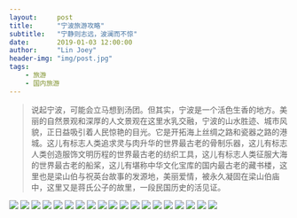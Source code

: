 ```yaml
---
layout:     post
title:      "宁波旅游攻略"
subtitle:   "宁静则志远，波澜而不惊"
date:       2019-01-03 12:00:00
author:     "Lin Joey"
header-img: "img/post.jpg"
tags:
    - 旅游
    - 国内旅游
---
```

>说起宁波，可能会立马想到汤团。但其实，宁波是一个活色生香的地方。美丽的自然景观和深厚的人文景观在这里水乳交融，宁波的山水胜迹、城市风貌，正日益吸引着人民惊艳的目光。它是开拓海上丝绸之路和瓷器之路的港城。这儿有标志人类追求灵与肉升华的世界最古老的骨制乐器，这儿有标志人类创造服饰文明历程的世界最古老的纺织工具，这儿有标志人类征服大海的世界最古老的船桨，这儿有堪称中华文化宝库的国内最古老的藏书楼，这里也是梁山伯与祝英台故事的发源地，美丽爱情，被永久凝固在梁山伯庙中，这里又是蒋氏公子的故里，一段民国历史的活见证。

![](https://linjoey-image.oss-cn-beijing.aliyuncs.com/我是驴友-宁波攻略_页面_01.jpg)
![](https://linjoey-image.oss-cn-beijing.aliyuncs.com/我是驴友-宁波攻略_页面_02.jpg)
![](https://linjoey-image.oss-cn-beijing.aliyuncs.com/我是驴友-宁波攻略_页面_03.jpg)
![](https://linjoey-image.oss-cn-beijing.aliyuncs.com/我是驴友-宁波攻略_页面_04.jpg)
![](https://linjoey-image.oss-cn-beijing.aliyuncs.com/我是驴友-宁波攻略_页面_05.jpg)
![](https://linjoey-image.oss-cn-beijing.aliyuncs.com/我是驴友-宁波攻略_页面_06.jpg)
![](https://linjoey-image.oss-cn-beijing.aliyuncs.com/我是驴友-宁波攻略_页面_07.jpg)
![](https://linjoey-image.oss-cn-beijing.aliyuncs.com/我是驴友-宁波攻略_页面_08.jpg)
![](https://linjoey-image.oss-cn-beijing.aliyuncs.com/我是驴友-宁波攻略_页面_09.jpg)
![](https://linjoey-image.oss-cn-beijing.aliyuncs.com/我是驴友-宁波攻略_页面_10.jpg)
![](https://linjoey-image.oss-cn-beijing.aliyuncs.com/我是驴友-宁波攻略_页面_11.jpg)
![](https://linjoey-image.oss-cn-beijing.aliyuncs.com/我是驴友-宁波攻略_页面_12.jpg)
![](https://linjoey-image.oss-cn-beijing.aliyuncs.com/我是驴友-宁波攻略_页面_13.jpg)
![](https://linjoey-image.oss-cn-beijing.aliyuncs.com/我是驴友-宁波攻略_页面_14.jpg)
![](https://linjoey-image.oss-cn-beijing.aliyuncs.com/我是驴友-宁波攻略_页面_15.jpg)
![](https://linjoey-image.oss-cn-beijing.aliyuncs.com/我是驴友-宁波攻略_页面_16.jpg)
![](https://linjoey-image.oss-cn-beijing.aliyuncs.com/我是驴友-宁波攻略_页面_17.jpg)
![](https://linjoey-image.oss-cn-beijing.aliyuncs.com/我是驴友-宁波攻略_页面_18.jpg)
![](https://linjoey-image.oss-cn-beijing.aliyuncs.com/我是驴友-宁波攻略_页面_19.jpg)
